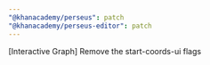 ```yaml
---
"@khanacademy/perseus": patch
"@khanacademy/perseus-editor": patch
---
```


[Interactive Graph] Remove the start-coords-ui flags
